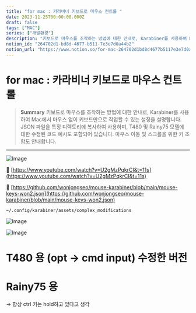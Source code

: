 ```yaml
---
title: "for mac : 카라비너 키보드로 마우스 컨트롤 "
date: 2023-11-25T00:00:00.000Z
draft: false
tags: ["MAC"]
series: ["개발환경"]
description: "키보드로 마우스를 조작하는 방법에 대한 안내로, Karabiner를 사용하여 Mac에서 마우스 없이 키보드만으로 작업할 수 있는 설정을 설명합니다. JSON 파일을 특정 디렉토리에 복사하여 사용하며, T480 및 Rainy75 모델에 대한 수정된 코드 예시도 포함되어 있습니다. 마우스 이동 및 스크롤을 위한 키 조합도 안내합니다."
notion_id: "264702d1-bd8d-4677-b511-7e3e7d0a44b2"
notion_url: "https://www.notion.so/for-mac-264702d1bd8d4677b5117e3e7d0a44b2"
---
```


# for mac : 카라비너 키보드로 마우스 컨트롤 

> **Summary**
> 키보드로 마우스를 조작하는 방법에 대한 안내로, Karabiner를 사용하여 Mac에서 마우스 없이 키보드만으로 작업할 수 있는 설정을 설명합니다. JSON 파일을 특정 디렉토리에 복사하여 사용하며, T480 및 Rainy75 모델에 대한 수정된 코드 예시도 포함되어 있습니다. 마우스 이동 및 스크롤을 위한 키 조합도 안내합니다.

---

![Image](https://prod-files-secure.s3.us-west-2.amazonaws.com/09ccd4d5-876c-4bba-bbdf-cc77a0a11257/46e17bd5-aea2-443c-b91a-32226bf0bf6a/Untitled.png?X-Amz-Algorithm=AWS4-HMAC-SHA256&X-Amz-Content-Sha256=UNSIGNED-PAYLOAD&X-Amz-Credential=ASIAZI2LB466YYQOO6G4%2F20250724%2Fus-west-2%2Fs3%2Faws4_request&X-Amz-Date=20250724T115844Z&X-Amz-Expires=3600&X-Amz-Security-Token=IQoJb3JpZ2luX2VjEAQaCXVzLXdlc3QtMiJHMEUCIQDjByVCDZRT%2FtiZHKl1e54pzwrYhheMuIcxSF9QPqEjVQIgGJjGjLvDoj25zd7PVCiDUfp67R4ah1WMi2MmadFb19kq%2FwMILRAAGgw2Mzc0MjMxODM4MDUiDMQWl1x%2FBI%2F4GQT9MCrcA%2FCe4m4qtl5DCFSOhvHzfqUt3ERqG1giPSWplEA1Y0Ksi1JMupYn6g%2FErPXuSZ0cFI8e%2BDoXwgeniyHPq3xvbfOhPwGyMQ5CYMG%2FntctbcVVUGiFX7lOqp%2F4GA87z5X9G2Co5pLGxyD7lnkXmPZwNJNWDQKTj46BGaw7NkOGkWe7r60ius%2FwF7UtlOsaite8PPBCYNIb%2Fv7v42J5keFuUE8KVmJ%2BJdv5H3cQNwUc4mAKbaP49GaRjWW1a4bqJWDswM%2FUckixR5ajwKB9HjYvXb2qY9PIJYdBQHm4pFiKKTUOXAHdD9Iga8LnVb73dCrBTMkMcB9cL0QYCJBV7147c%2FU1BsUJLxOnjB%2FdJAmvRoJ%2B9OPeo0vcyLpXjlv7IVpibwQZ%2BQYXv24aEacrYc9tLZ8L9TEHzawpSVdB9SKEm0diyJDvWqROwqm5vo6C9%2BGxmQ8TlvUgvade8KCRxrKTdGkHyvwe2uDqTc%2FhccPLz41vLzCA0%2BeEk2UjB9C%2BuzfTCnErIb4Qz7nrBIvuL6fgHE41ujk5U2wpQw8aLg9FbQGbSiF0AwNeiveCo6D%2FF7PiN9TLZuFS8VTca172S9BviGswHgvxvGJ6ZwpcxY2pj6%2BVzmzEWAyrUxJIpgMxMJW%2FiMQGOqUB3Eu1oSuPJclA9%2BDaezRM6hEMXZwXkU%2FdCijgrzzRCWudd5sNc6LXWiVxkNTHzfzfrqf2ZdOSB6BlzDb8bbxB%2Fjv2oz2jM8%2FvEdljmQ1f2F696s%2BimdZt8%2FcxzD7z518CIXArPFcGJkKq0IX3XU%2BR1xD4g1gsT6qluKyF0vbhSntfPLsrqAbx8vGDg7HF%2FOinDvvmj652BeYWNCbr%2FrRNd%2BQrKQUJ&X-Amz-Signature=ddbd8bc97174c069527cf4b3015eef7db175322f93b2f5b1632a45ee04c9cb5f&X-Amz-SignedHeaders=host&x-amz-checksum-mode=ENABLED&x-id=GetObject)

🔗 [https://www.youtube.com/watch?v=U2gMzPqkrCI&t=11s](https://www.youtube.com/watch?v=U2gMzPqkrCI&t=11s)

🔗 [https://github.com/wonjongseo/mouse-karabiner/blob/main/mouse-keys-won2.json](https://github.com/wonjongseo/mouse-karabiner/blob/main/mouse-keys-won2.json)

```plain text
~/.config/karabiner/assets/complex_modifications
```

![Image](https://prod-files-secure.s3.us-west-2.amazonaws.com/09ccd4d5-876c-4bba-bbdf-cc77a0a11257/e8cc303a-2992-479b-87f8-e8cb637a37ba/Untitled.png?X-Amz-Algorithm=AWS4-HMAC-SHA256&X-Amz-Content-Sha256=UNSIGNED-PAYLOAD&X-Amz-Credential=ASIAZI2LB466YYQOO6G4%2F20250724%2Fus-west-2%2Fs3%2Faws4_request&X-Amz-Date=20250724T115845Z&X-Amz-Expires=3600&X-Amz-Security-Token=IQoJb3JpZ2luX2VjEAQaCXVzLXdlc3QtMiJHMEUCIQDjByVCDZRT%2FtiZHKl1e54pzwrYhheMuIcxSF9QPqEjVQIgGJjGjLvDoj25zd7PVCiDUfp67R4ah1WMi2MmadFb19kq%2FwMILRAAGgw2Mzc0MjMxODM4MDUiDMQWl1x%2FBI%2F4GQT9MCrcA%2FCe4m4qtl5DCFSOhvHzfqUt3ERqG1giPSWplEA1Y0Ksi1JMupYn6g%2FErPXuSZ0cFI8e%2BDoXwgeniyHPq3xvbfOhPwGyMQ5CYMG%2FntctbcVVUGiFX7lOqp%2F4GA87z5X9G2Co5pLGxyD7lnkXmPZwNJNWDQKTj46BGaw7NkOGkWe7r60ius%2FwF7UtlOsaite8PPBCYNIb%2Fv7v42J5keFuUE8KVmJ%2BJdv5H3cQNwUc4mAKbaP49GaRjWW1a4bqJWDswM%2FUckixR5ajwKB9HjYvXb2qY9PIJYdBQHm4pFiKKTUOXAHdD9Iga8LnVb73dCrBTMkMcB9cL0QYCJBV7147c%2FU1BsUJLxOnjB%2FdJAmvRoJ%2B9OPeo0vcyLpXjlv7IVpibwQZ%2BQYXv24aEacrYc9tLZ8L9TEHzawpSVdB9SKEm0diyJDvWqROwqm5vo6C9%2BGxmQ8TlvUgvade8KCRxrKTdGkHyvwe2uDqTc%2FhccPLz41vLzCA0%2BeEk2UjB9C%2BuzfTCnErIb4Qz7nrBIvuL6fgHE41ujk5U2wpQw8aLg9FbQGbSiF0AwNeiveCo6D%2FF7PiN9TLZuFS8VTca172S9BviGswHgvxvGJ6ZwpcxY2pj6%2BVzmzEWAyrUxJIpgMxMJW%2FiMQGOqUB3Eu1oSuPJclA9%2BDaezRM6hEMXZwXkU%2FdCijgrzzRCWudd5sNc6LXWiVxkNTHzfzfrqf2ZdOSB6BlzDb8bbxB%2Fjv2oz2jM8%2FvEdljmQ1f2F696s%2BimdZt8%2FcxzD7z518CIXArPFcGJkKq0IX3XU%2BR1xD4g1gsT6qluKyF0vbhSntfPLsrqAbx8vGDg7HF%2FOinDvvmj652BeYWNCbr%2FrRNd%2BQrKQUJ&X-Amz-Signature=166aa1fda84b8a5521a307164f25e582cd14759b577b66b0f195ddc33ea388ea&X-Amz-SignedHeaders=host&x-amz-checksum-mode=ENABLED&x-id=GetObject)

![Image](https://prod-files-secure.s3.us-west-2.amazonaws.com/09ccd4d5-876c-4bba-bbdf-cc77a0a11257/fa10a1bb-97b5-4358-abcd-968b338683e0/Untitled.png?X-Amz-Algorithm=AWS4-HMAC-SHA256&X-Amz-Content-Sha256=UNSIGNED-PAYLOAD&X-Amz-Credential=ASIAZI2LB466YYQOO6G4%2F20250724%2Fus-west-2%2Fs3%2Faws4_request&X-Amz-Date=20250724T115845Z&X-Amz-Expires=3600&X-Amz-Security-Token=IQoJb3JpZ2luX2VjEAQaCXVzLXdlc3QtMiJHMEUCIQDjByVCDZRT%2FtiZHKl1e54pzwrYhheMuIcxSF9QPqEjVQIgGJjGjLvDoj25zd7PVCiDUfp67R4ah1WMi2MmadFb19kq%2FwMILRAAGgw2Mzc0MjMxODM4MDUiDMQWl1x%2FBI%2F4GQT9MCrcA%2FCe4m4qtl5DCFSOhvHzfqUt3ERqG1giPSWplEA1Y0Ksi1JMupYn6g%2FErPXuSZ0cFI8e%2BDoXwgeniyHPq3xvbfOhPwGyMQ5CYMG%2FntctbcVVUGiFX7lOqp%2F4GA87z5X9G2Co5pLGxyD7lnkXmPZwNJNWDQKTj46BGaw7NkOGkWe7r60ius%2FwF7UtlOsaite8PPBCYNIb%2Fv7v42J5keFuUE8KVmJ%2BJdv5H3cQNwUc4mAKbaP49GaRjWW1a4bqJWDswM%2FUckixR5ajwKB9HjYvXb2qY9PIJYdBQHm4pFiKKTUOXAHdD9Iga8LnVb73dCrBTMkMcB9cL0QYCJBV7147c%2FU1BsUJLxOnjB%2FdJAmvRoJ%2B9OPeo0vcyLpXjlv7IVpibwQZ%2BQYXv24aEacrYc9tLZ8L9TEHzawpSVdB9SKEm0diyJDvWqROwqm5vo6C9%2BGxmQ8TlvUgvade8KCRxrKTdGkHyvwe2uDqTc%2FhccPLz41vLzCA0%2BeEk2UjB9C%2BuzfTCnErIb4Qz7nrBIvuL6fgHE41ujk5U2wpQw8aLg9FbQGbSiF0AwNeiveCo6D%2FF7PiN9TLZuFS8VTca172S9BviGswHgvxvGJ6ZwpcxY2pj6%2BVzmzEWAyrUxJIpgMxMJW%2FiMQGOqUB3Eu1oSuPJclA9%2BDaezRM6hEMXZwXkU%2FdCijgrzzRCWudd5sNc6LXWiVxkNTHzfzfrqf2ZdOSB6BlzDb8bbxB%2Fjv2oz2jM8%2FvEdljmQ1f2F696s%2BimdZt8%2FcxzD7z518CIXArPFcGJkKq0IX3XU%2BR1xD4g1gsT6qluKyF0vbhSntfPLsrqAbx8vGDg7HF%2FOinDvvmj652BeYWNCbr%2FrRNd%2BQrKQUJ&X-Amz-Signature=f534aa64c8086d018cd3414cf3c601b4a041b553ed85e2aa2424b838bca74517&X-Amz-SignedHeaders=host&x-amz-checksum-mode=ENABLED&x-id=GetObject)


# T480 용 (opt → cmd input) 수정한 버전

# Rainy75 용

→ 항상 ctrl 키는 hold하고 있다고 생각


